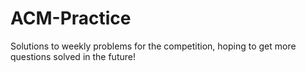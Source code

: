 # ACM-Practice

Solutions to weekly problems for the competition, hoping to get more questions solved in the future!
